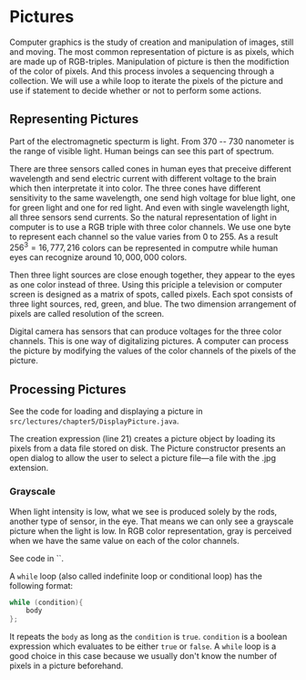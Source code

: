 # Pictures
Computer graphics is the study of creation and manipulation of images, still and moving. The most common representation of picture is as pixels, which are made up of RGB-triples. Manipulation of picture is then the modifiction of the color of pixels. And this process involes a sequencing through a collection. We will use a while loop to iterate the pixels of the picture and use if statement to decide whether or not to perform some actions.

## Representing Pictures
Part of the electromagnetic specturm is light. From 370 -- 730 nanometer is the range of visible light. Human beings can see this part of spectrum.

There are three sensors called cones in human eyes that preceive different wavelength and send electric current with different voltage to the brain which then interpretate it into color. The three cones have different sensitivity to the same wavelength, one send high voltage for blue light, one for green light and one for red light. And even with single wavelength light, all three sensors send currents. So the natural representation of light in computer is to use a RGB triple with three color channels. We use one byte to represent each channel so the value varies from 0 to 255. As a result $256^3 = 16,777,216$ colors can be represented in computre while human eyes can recognize around $10,000,000$ colors.

Then three light sources are close enough together, they appear to the eyes as one color instead of three. Using this priciple a television or computer screen is designed as a matrix of spots, called pixels. Each spot consists of three light sources, red, green, and blue. The two dimension arrangement of pixels are called resolution of the screen.

Digital camera has sensors that can produce voltages for the three color channels. This is one way of digitalizing pictures. A computer can process the picture by modifying the values of the color channels of the pixels of the picture.

## Processing Pictures
See the code for loading and displaying a picture in `src/lectures/chapter5/DisplayPicture.java`.

The creation expression (line 21) creates a picture object by loading its pixels from a data file stored on disk. The Picture constructor presents an open dialog to allow the user to select a picture file—a file with the .jpg extension.

### Grayscale
When light intensity is low, what we see is produced solely by the rods, another type of sensor, in the eye. That means we can only see a grayscale picture when the light is low. In RGB color representation, gray is perceived when we have the same value on each of the color channels.

See code in ``.

A `while` loop (also called indefinite loop or conditional loop) has the following format:
```java
while (condition){
    body
};
```
It repeats the `body` as long as the `condition` is `true`. `condition` is a boolean expression which evaluates to be either `true` or `false`. A `while` loop is a good choice in this case because we usually don't know the number of pixels in a picture beforehand.
